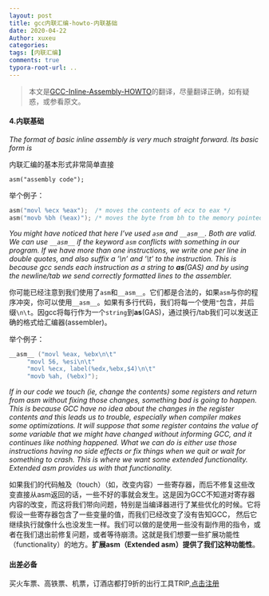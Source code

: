 ```yaml
---
layout: post
title: gcc内联汇编-howto-内联基础
date: 2020-04-22
Author: xuxeu
categories: 
tags: [内联汇编]
comments: true
typora-root-url: ..
---
```


> 本文是[GCC-Inline-Assembly-HOWTO](http://www.ibiblio.org/gferg/ldp/GCC-Inline-Assembly-HOWTO.html)的翻译，尽量翻译正确，如有疑惑，或参看原文。

#### 4.内联基础

*The format of basic inline assembly is very much straight forward. Its basic form is*

内联汇编的基本形式非常简单直接

`asm("assembly code");`

举个例子：

```c
asm("movl %ecx %eax");  /* moves the contents of ecx to eax */
asm("movb %bh (%eax)"); /* moves the byte from bh to the memory pointed by eax */
```

*You might have noticed that here I’ve used `asm` and `__asm__`. Both are valid. We can use `__asm__` if the keyword `asm` conflicts with something in our program. If we have more than one instructions, we write one per line in double quotes, and also suffix a ’\n’ and ’\t’ to the instruction. This is because gcc sends each instruction as a string to **as**(GAS) and by using the newline/tab we send correctly formatted lines to the assembler.*

你可能已经注意到我们使用了`asm`和`__asm__`。它们都是合法的，如果`asm`与你的程序冲突，你可以使用`__asm__`。如果有多行代码，我们将每一个使用`"`包含，并后缀`\n\t`。因gcc将每行作为一个`string`到**as**(GAS)，通过换行/tab我们可以发送正确的格式给汇编器(assembler)。

举个例子：

```c
__asm__ ("movl %eax, %ebx\n\t"          
     "movl 56, %esi\n\t"          
     "movl %ecx, label(%edx,%ebx,$4)\n\t"          
     "movb %ah, (%ebx)");
```

*If in our code we touch (ie, change the contents) some registers and return from asm without fixing those changes, something bad is going to happen. This is because GCC have no idea about the changes in the register contents and this leads us to trouble, especially when compiler makes some optimizations. It will suppose that some register contains the value of some variable that we might have changed without informing GCC, and it continues like nothing happened. What we can do is either use those instructions having no side effects or fix things when we quit or wait for something to crash. This is where we want some extended functionality. Extended asm provides us with that functionality.*

如果我们的代码触及（touch）（如，改变内容）一些寄存器，而后不修复这些改变直接从asm返回的话，一些不好的事就会发生。这是因为GCC不知道对寄存器内容的改变，而这将我们带向问题，特别是当编译器进行了某些优化的时候。它将假设一些寄存器包含了一些变量的值，而我们已经改变了没有告知GCC， 然后它继续执行就像什么也没发生一样。我们可以做的是使用一些没有副作用的指令，或者在我们退出前修复问题，或者等待崩溃。这就是我们想要一些扩展功能性（functionality）的地方。**扩展asm（Extended asm）提供了我们这种功能性**。

#### 出差必备

买火车票、高铁票、机票，订酒店都打9折的出行工具TRIP,[点击注册](https://h5.itrip.world/#/register/6tpd1Z)